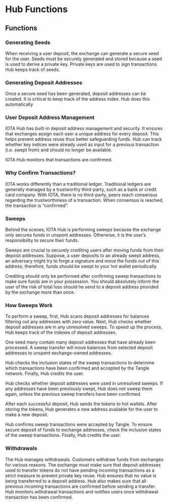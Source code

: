 # Hub Functions

## Functions

### Generating Seeds
When receiving a user deposit, the exchange can generate a secure seed for the user. Seeds must be securely generated and stored because a seed is used to derive a private key. Private keys are used to sign transactions.  Hub keeps track of seeds.
 
### Generating Deposit Addresses
Once a secure seed has been generated, deposit addresses can be created.  It is critical to keep track of the address index.  Hub does this automatically
 
### User Deposit Address Management
IOTA Hub has built-in deposit address management and security.  It ensures that exchanges assign each user a unique address for every deposit. This helps prevent address reuse thus better safeguarding funds. Hub can track whether key indices were already used as input for a previous transaction (i.e. swept from) and should no longer be available.
 
IOTA Hub monitors that transactions are confirmed.
 
### Why Confirm Transactions?
IOTA works differently than a traditional ledger. Traditional ledgers are generally managed by a trustworthy third-party, such as a bank or credit card company. With IOTA, there is no third-party, peers reach consensus regarding the trustworthiness of a transaction. When consensus is reached, the transaction is “confirmed”.
 
### Sweeps
Behind the scenes, IOTA Hub is performing sweeps because the exchange only secures funds in unspent addresses. Otherwise, it is the user’s responsibility to secure their funds.
 
Sweeps are crucial to securely crediting users after moving funds from their deposit addresses. Suppose, a user deposits to an already swept address, an adversary might try to forge a signature and move the funds out of this address; therefore, funds should be swept to your hot wallet periodically.
 
Crediting should only be performed after confirming sweep transactions to make sure funds are in your possession.  You should absolutely inform the user of the risk of total loss should he send to a deposit address provided by the exchange more than once.

### How Sweeps Work
To perform a sweep, first, Hub scans deposit addresses for balances filtering out any addresses with zero value. Next, Hub checks whether deposit addresses are in any unresolved sweeps. To speed up the process, Hub keeps track of the indexes of deposit addresses.
 
One seed many contain many deposit addresses that have already been processed. A sweep transfer will move balances from selected deposit addresses to unspent exchange-owned addresses.
 
Hub checks the inclusion states of the sweep transactions to determine which transactions have been confirmed and accepted by the Tangle network. Finally, Hub credits the user.
 
Hub checks whether deposit addresses were used in unresolved sweeps.  If any addresses have been previously swept, Hub does not sweep them again, unless the previous sweep transfers have been confirmed.
 
After each successful deposit, Hub sends the tokens to hot wallets.  After storing the tokens, Hub generates a new address available for the user to make a new deposit.  
 
Hub confirms sweep transactions were accepted by Tangle. To ensure secure deposit of funds to exchange addresses, check the inclusion states of the sweep transactions. Finally, Hub credits the user.
 
### Withdrawals
The Hub manages withdrawals. Customers withdraw funds from exchanges for various reasons. The exchange must make sure that deposit addresses used to transfer tokens do not have pending incoming transactions as a strict measure to prevent private key reuse.  Hub ensures that no value is being transferred to a deposit address.  Hub also makes sure that all previous incoming transactions are confirmed before sending a transfer.  Hub monitors withdrawal transactions and notifies users once withdrawal transaction has been confirmed.